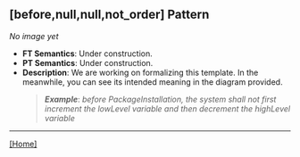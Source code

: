 ## [before,null,null,not_order] Pattern
_No image yet_
 * **FT Semantics**: Under construction.
 * **PT Semantics**: Under construction.
 * **Description**: We are working on formalizing this template. In the meanwhile, you can see its intended meaning in the diagram provided.
   > **_Example_**: _before PackageInstallation,  the system shall   not first  increment the lowLevel variable and then  decrement the highLevel variable_   
***
[[Home]](../semantics.md)